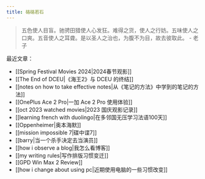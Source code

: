 ```yaml
---
title: 硌硌若石
---
```

> 五色使人目盲。驰骋田猎使人心发狂。难得之货，使人之行妨。五味使人之口爽。五音使人之耳聋。是以圣人之治也，为腹不为目，故去彼取此。
> \- 老子

最近文章：

- [[Spring Festival Movies 2024|2024春节观影]]
- [[The End of DCEU|《海王2》与 DCEU 的终结]]
- [[notes on how to take effective notes|从《笔记的方法》中学到的笔记的方法]]
- [[OnePlus Ace 2 Pro|一加 Ace 2 Pro 使用体验]]
- [[oct 2023 watched movies|2023 国庆观影记录]]
- [[learning french with duolingo|在多邻国无压学习法语100天]]
- [[Oppenheimer|奥本海默]]
- [[mission impossible 7|碟中谍7]]
- [[barry|当一个杀手决定去当演员]]
- [[how i observe a blog|我怎么看博客]]
- [[my writing rules|写作排版习惯变迁]]
- [[GPD Win Max 2 Review]]
- [[how i change about using pc|近期使用电脑的一些习惯改变]]